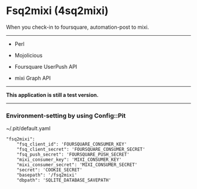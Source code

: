 Fsq2mixi (4sq2mixi)
========

When you check-in to foursquare, automation-post to mixi.

***

* Perl

* Mojolicious

* Foursquare UserPush API

* mixi Graph API

***

__This application is still a test version.__

***

### Environment-setting by using Config::Pit

~/.pit/default.yaml

    "fsq2mixi":
        "fsq_client_id": 'FOURSQUARE_CONSUMER_KEY'
        "fsq_client_secret": 'FOURSQUARE_CONSUMER_SECRET'
        "fsq_push_secret": 'FOURSQUARE_PUSH_SECRET'
        "mixi_consumer_key": 'MIXI_CONSUMER_KEY'
        "mixi_consumer_secret": 'MIXI_CONSUMER_SECRET'
        "secret": 'COOKIE_SECRET'
        "basepath": '/fsq2mixi'
        "dbpath": 'SQLITE_DATABASE_SAVEPATH'

